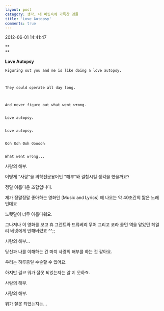 ```yaml
---
layout: post
category: 생각, 내 머릿속에 가득찬 것들
title: 'Love Autopsy'
comments: true
---
```


2012-06-01 14:41:47


 **  
**

 **Love Autopsy**  

  
```
Figuring out you and me is like doing a love autopsy.

  

They could operate all day long.

  

And never figure out what went wrong.

  
Love autopsy.  
  

Love autopsy.  
  

Ooh Ooh Ooh Oooooh  
  

What went wrong...
```
  

  

  

사랑의 해부.

  

어떻게 "사랑"을 의학전문용어인 "해부"와 결합시킬 생각을 했을까요?

  

정말 아름다운 조합입니다.

  

제가 정말정말 좋아하는 영화인 [Music and Lyrics] 에 나오는 약 40초간의 짧은 노래인데요

  

노랫말이 너무 아름다워요.

  

그나저나 이 영화를 보고 휴 그랜트와 드류베리 무어 그리고 코라 콜먼 역을 맡았던 헤일리 베넷에게 반해버렸죠 ^^;;

  

  

  

  

  

  

사랑의 해부...

  

  

  

당신과 나를 이해하는 건 마치 사랑의 해부를 하는 것 같아요.

  

우리는 하루종일 수술할 수 있어요.

  

하지만 결코 뭐가 잘못 되었는지는 알 지 못하죠.

  

사랑의 해부.

  

사랑의 해부.

  

뭐가 잘못 되었는지는...


